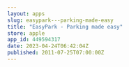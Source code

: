 ```yaml
---
layout: apps
slug: easypark---parking-made-easy
title: "EasyPark - Parking made easy"
store: apple
app_id: 449594317
date: 2023-04-24T06:42:04Z
published: 2011-07-25T07:00:00Z
---
```

